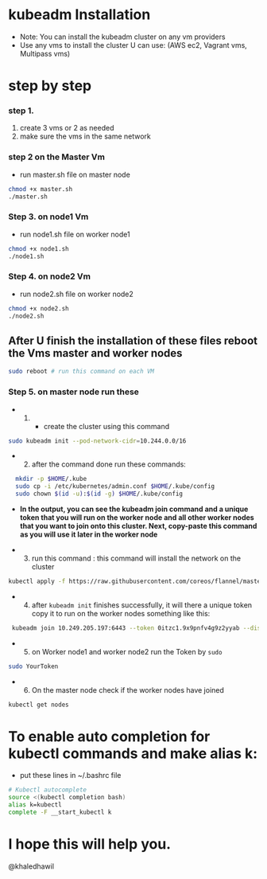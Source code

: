 # kubeadm Installation 
- Note: You can install the kubeadm cluster on any vm providers
- Use any vms to install the cluster U can use: (AWS ec2, Vagrant vms, Multipass vms)

# step by step
### step 1.
1. create 3 vms or 2 as needed 
2. make sure the vms in the same network

### step 2 on the Master Vm
- run master.sh file on master node 
```bash
chmod +x master.sh
./master.sh
```

### Step 3. on node1 Vm
- run node1.sh file on worker node1
```bash
chmod +x node1.sh
./node1.sh
```

### Step 4. on node2 Vm
- run node2.sh file on worker node2
```bash
chmod +x node2.sh
./node2.sh
```

## After U finish the installation of these files reboot the Vms master and worker nodes
```bash
sudo reboot # run this command on each VM
```

### Step 5. on master node run  these 
- 1. - create the cluster using this command
```bash
sudo kubeadm init --pod-network-cidr=10.244.0.0/16
```
- 2. after the command done run these commands:
```bash
  mkdir -p $HOME/.kube
  sudo cp -i /etc/kubernetes/admin.conf $HOME/.kube/config
  sudo chown $(id -u):$(id -g) $HOME/.kube/config
```
- **In the output, you can see the kubeadm join command and a unique token that you will run on the worker node and all other worker nodes that you want to join onto this cluster. Next, copy-paste this command as you will use it later in the worker node**

- 3. run this command : this command will install the network on the cluster
```bash
kubectl apply -f https://raw.githubusercontent.com/coreos/flannel/master/Documentation/kube-flannel.yml
```

- 4. after `kubeadm init` finishes successfully, it will there a unique token copy it to run on the worker nodes 
something like this:
```bash
 kubeadm join 10.249.205.197:6443 --token 0itzc1.9x9pnfv4g9z2yyab --discovery-token-ca-cert-hash sha256:dc1ab6166f961ee2e3c48de417d347909ff0b3e01182349716041992f28c4da4 
```
- 5. on Worker node1 and worker node2  run the Token by `sudo`
```bash
sudo YourToken
```
- 6. On the master node check if the worker nodes have joined
```bash
kubectl get nodes
```

# To enable auto completion for kubectl commands and make  alias k:
- put these lines in ~/.bashrc file 
```bash
# Kubectl autocomplete
source <(kubectl completion bash)
alias k=kubectl
complete -F __start_kubectl k
```


#  I hope this will help you. 
@khaledhawil